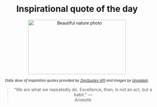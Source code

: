 
<div align="center">

# Inspirational quote of the day

<img src="./data/photo.jpeg" alt="Beautiful nature photo" width="320" height="180">

<sub><i>Daily dose of inspiration quotes provided by [ZenQuotes API](https://zenquotes.io/) and images by [Unsplash](https://unsplash.com/).</i></sub>


<blockquote>&ldquo;We are what we repeatedly do. Excellence, then, is not an act, but a habit.&rdquo; &mdash; <footer>Aristotle</footer></blockquote>

</div>
